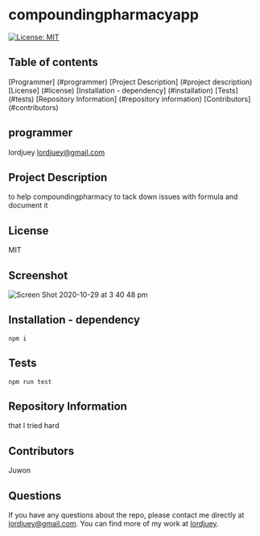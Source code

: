 # compoundingpharmacyapp

  [![License: MIT](https://img.shields.io/badge/License-MIT-yellow.svg)](https://opensource.org/licenses/MIT)

  ## Table of contents 

   [Programmer] (#programmer)
   [Project Description] (#project description)
   [License] (#license)
   [Installation - dependency] (#installation)
   [Tests] (#tests)
   [Repository Information] (#repository information)
   [Contributors] (#contributors)


  ## programmer
  lordjuey
  lordjuey@gmail.com
  
  ## Project Description
  to help compoundingpharmacy to tack down issues with formula and document it 

  ## License
  MIT


  ## Screenshot 
  
  ![Screen Shot 2020-10-29 at 3 40 48 pm](https://user-images.githubusercontent.com/65110668/97526421-2dc15f80-19fd-11eb-8f09-354bb65d1f51.png)

  
  ## Installation - dependency
  ~~~
  npm i 
  ~~~
  ## Tests
  ~~~
  npm run test
  ~~~
  ## Repository Information 
  that I tried hard

  ## Contributors 
  Juwon

  ## Questions
  
  If you have any questions about the repo, please contact me directly at lordjuey@gmail.com.
  You can find more of my work at [lordjuey](https://github.com/lordjuey).
  
